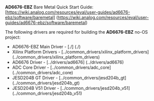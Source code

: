 **AD6676-EBZ** Bare Metal Quick Start Guide: [https://wiki.analog.com/resources/eval/user-guides/ad6676-ebz/software/baremetal] (https://wiki.analog.com/resources/eval/user-guides/ad6676-ebz/software/baremetal)

The following drivers are required for building the **AD6676-EBZ** no-OS project:
 - AD6676-EBZ Main Driver	-	[./] (./)
 - Xilinx Platform Drivers		-	[../common_drivers/xilinx_platform_drivers] (../common_drivers/xilinx_platform_drivers)
 - AD6676 Driver				-	[../drivers/ad6676] (../drivers/ad6676)
 - ADC Core Driver				-	[../common_drivers/adc_core] (../common_drivers/adc_core)
 - JESD204B GT Driver			-	[../common_drivers/jesd204b_gt] (../common_drivers/jesd204b_gt)
 - JESD204B V51 Driver			-	[../common_drivers/jesd204b_v51] (../common_drivers/jesd204b_v51)
